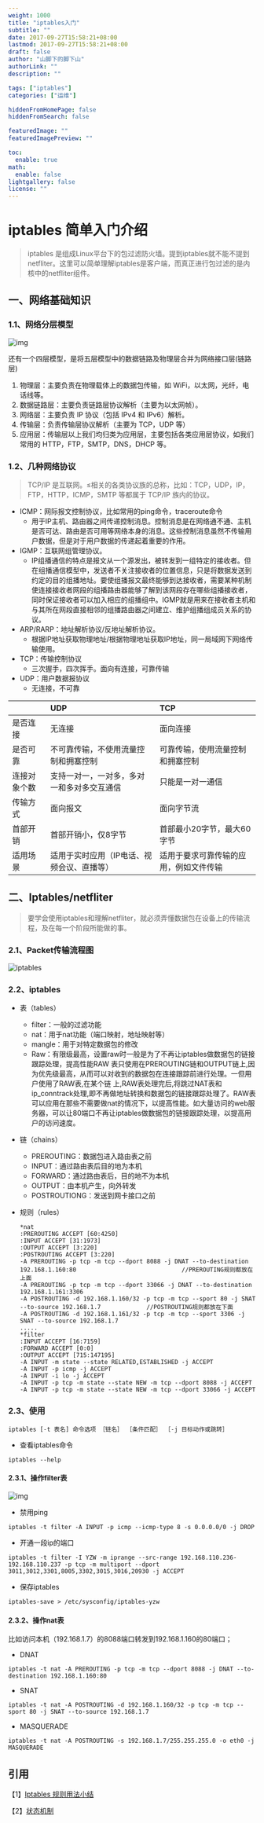 ```yaml
---
weight: 1000
title: "iptables入门"
subtitle: ""
date: 2017-09-27T15:58:21+08:00
lastmod: 2017-09-27T15:58:21+08:00
draft: false
author: "山脚下的脚下山"
authorLink: ""
description: ""

tags: ["iptables"]
categories: ["运维"]

hiddenFromHomePage: false
hiddenFromSearch: false

featuredImage: ""
featuredImagePreview: ""

toc:
  enable: true
math:
  enable: false
lightgallery: false
license: ""
---
```

# iptables 简单入门介绍

> iptables 是组成Linux平台下的包过滤防火墙。提到iptables就不能不提到netfliter。这里可以简单理解iptables是客户端，而真正进行包过滤的是内核中的netfliter组件。

## 一、网络基础知识

### 1.1、网络分层模型

![img](https://gitee.com/scemsjyd/static_pic/raw/master/uPic/2021-04-24/08:41:22-v2-8846b3d85c724a94e13419a4ab3a4644_1440w.jpg)

还有一个四层模型，是将五层模型中的数据链路及物理层合并为网络接口层(链路层)

1. 物理层：主要负责在物理载体上的数据包传输，如 WiFi，以太网，光纤，电话线等。
2. 数据链路层：主要负责链路层协议解析（主要为以太网帧）。
3. 网络层：主要负责 IP 协议（包括 IPv4 和 IPv6）解析。
4. 传输层：负责传输层协议解析（主要为 TCP，UDP 等）
5. 应用层：传输层以上我们均归类为应用层，主要包括各类应用层协议，如我们常用的 HTTP，FTP，SMTP，DNS，DHCP 等。



### 1.2、几种网络协议

> TCP/IP 是互联网。≤相关的各类协议族的总称，比如：TCP，UDP，IP，FTP，HTTP，ICMP，SMTP 等都属于 TCP/IP 族内的协议。

- ICMP：网际报文控制协议，比如常用的ping命令，traceroute命令
  - 用于IP主机、路由器之间传递控制消息。控制消息是在网络通不通、主机是否可达、路由是否可用等网络本身的消息。这些控制消息虽然不传输用户数据，但是对于用户数据的传递起着重要的作用。
- IGMP：互联网组管理协议。
  - IP组播通信的特点是报文从一个源发出，被转发到一组特定的接收者。但在组播通信模型中，发送者不关注接收者的位置信息，只是将数据发送到约定的目的组播地址。要使组播报文最终能够到达接收者，需要某种机制使连接接收者网段的组播路由器能够了解到该网段存在哪些组播接收者，同时保证接收者可以加入相应的组播组中。IGMP就是用来在接收者主机和与其所在网段直接相邻的组播路由器之间建立、维护组播组成员关系的协议。
- ARP/RARP：地址解析协议/反地址解析协议。
  - 根据IP地址获取物理地址/根据物理地址获取IP地址，同一局域网下网络传输使用。
- TCP：传输控制协议
  - 三次握手，四次挥手。面向有连接，可靠传输
- UDP：用户数据报协议
  - 无连接，不可靠

|              | UDP                                        | TCP                                    |
| :----------- | :----------------------------------------- | :------------------------------------- |
| 是否连接     | 无连接                                     | 面向连接                               |
| 是否可靠     | 不可靠传输，不使用流量控制和拥塞控制       | 可靠传输，使用流量控制和拥塞控制       |
| 连接对象个数 | 支持一对一，一对多，多对一和多对多交互通信 | 只能是一对一通信                       |
| 传输方式     | 面向报文                                   | 面向字节流                             |
| 首部开销     | 首部开销小，仅8字节                        | 首部最小20字节，最大60字节             |
| 适用场景     | 适用于实时应用（IP电话、视频会议、直播等） | 适用于要求可靠传输的应用，例如文件传输 |



## 二、Iptables/netfliter

> 要学会使用iptables和理解netfliter，就必须弄懂数据包在设备上的传输流程，及在每一个阶段所能做的事。

### 2.1、Packet传输流程图

![iptables](https://gitee.com/scemsjyd/static_pic/raw/master/uPic/2021-04-24/09:25:27-iptables.png)

### 2.2、iptables

- 表（tables）
  - filter：一般的过滤功能
  - nat：用于nat功能（端口映射，地址映射等）
  - mangle：用于对特定数据包的修改
  - Raw：有限级最高，设置raw时一般是为了不再让iptables做数据包的链接跟踪处理，提高性能RAW 表只使用在PREROUTING链和OUTPUT链上,因为优先级最高，从而可以对收到的数据包在连接跟踪前进行处理。一但用户使用了RAW表,在某个链 上,RAW表处理完后,将跳过NAT表和 ip_conntrack处理,即不再做地址转换和数据包的链接跟踪处理了。RAW表可以应用在那些不需要做nat的情况下，以提高性能。如大量访问的web服务器，可以让80端口不再让iptables做数据包的链接跟踪处理，以提高用户的访问速度。

- 链（chains）

  - PREROUTING：数据包进入路由表之前
  - INPUT：通过路由表后目的地为本机
  - FORWARD：通过路由表后，目的地不为本机
  - OUTPUT：由本机产生，向外转发
  - POSTROUTIONG：发送到网卡接口之前

- 规则（rules）

  ```
  *nat
  :PREROUTING ACCEPT [60:4250]
  :INPUT ACCEPT [31:1973]
  :OUTPUT ACCEPT [3:220]
  :POSTROUTING ACCEPT [3:220]
  -A PREROUTING -p tcp -m tcp --dport 8088 -j DNAT --to-destination 192.168.1.160:80                              //PREROUTING规则都放在上面
  -A PREROUTING -p tcp -m tcp --dport 33066 -j DNAT --to-destination 192.168.1.161:3306
  -A POSTROUTING -d 192.168.1.160/32 -p tcp -m tcp --sport 80 -j SNAT --to-source 192.168.1.7             //POSTROUTING规则都放在下面
  -A POSTROUTING -d 192.168.1.161/32 -p tcp -m tcp --sport 3306 -j SNAT --to-source 192.168.1.7
  .....
  *filter
  :INPUT ACCEPT [16:7159]
  :FORWARD ACCEPT [0:0]
  :OUTPUT ACCEPT [715:147195]
  -A INPUT -m state --state RELATED,ESTABLISHED -j ACCEPT
  -A INPUT -p icmp -j ACCEPT
  -A INPUT -i lo -j ACCEPT
  -A INPUT -p tcp -m state --state NEW -m tcp --dport 8088 -j ACCEPT
  -A INPUT -p tcp -m state --state NEW -m tcp --dport 33066 -j ACCEPT
  ```

### 2.3、使用

`iptables [-t 表名] 命令选项 ［链名］ ［条件匹配］ ［-j 目标动作或跳转］`

- 查看iptables命令

```
iptables --help
```

#### 2.3.1、操作filter表

![img](https://gitee.com/scemsjyd/static_pic/raw/master/uPic/2021-04-24/09:44:41-907596-20170109105720728-1179021991.png)



- 禁用ping

```
iptables -t filter -A INPUT -p icmp --icmp-type 8 -s 0.0.0.0/0 -j DROP
```

- 开通一段ip的端口

```
iptables -t filter -I YZW -m iprange --src-range 192.168.110.236-192.168.110.237 -p tcp -m multiport --dport 3011,3012,3301,8005,3302,3015,3016,20930 -j ACCEPT
```

- 保存iptables

```
iptables-save > /etc/sysconfig/iptables-yzw
```



#### 2.3.2、操作nat表

比如访问本机（192.168.1.7）的8088端口转发到192.168.1.160的80端口；

- DNAT

```
iptables -t nat -A PREROUTING -p tcp -m tcp --dport 8088 -j DNAT --to-destination 192.168.1.160:80
```

- SNAT

```
iptables -t nat -A POSTROUTING -d 192.168.1.160/32 -p tcp -m tcp --sport 80 -j SNAT --to-source 192.168.1.7
```

- MASQUERADE

```
iptables -t nat -A POSTROUTING -s 192.168.1.7/255.255.255.0 -o eth0 -j MASQUERADE
```



## 引用

【1】[Iptables 规则用法小结](https://www.cnblogs.com/kevingrace/p/6265113.html)

【2】[状态机制](https://klose911.github.io/html/iptables/state.html)